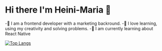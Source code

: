 # Hi there I'm Heini-Maria 👋


-🦄 I am a frontend developer with a marketing backround. 
-💚 I love learning, using my creativity and solving problems.
-🌱 I am currently learning about React Native

[![Top Langs](https://github-readme-stats.vercel.app/api/top-langs/?username=heini-maria)](https://github.com/anuraghazra/github-readme-stats)



